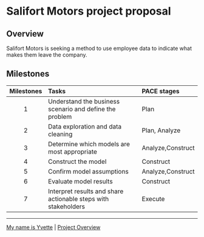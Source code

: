 # Salifort Motors project proposal
## Overview
Salifort Motors is seeking a method to use employee data to indicate what makes them leave the company.

## Milestones
Milestones|Tasks|PACE stages
:-:|:--|:--
1|Understand the business scenario and define the problem	|Plan
2|Data exploration and data cleaning|Plan, Analyze
3|Determine which models are most appropriate|Analyze,Construct
4|Construct the model|Construct
5|Confirm model assumptions|Analyze,Construct
6|Evaluate model results|Construct
7|Interpret results and share actionable steps with stakeholders|Execute
---
[My name is Yvette](https://yvette-yl.github.io/ "Welcome to My Profile")  | [Project Overview](/README.md "Back to overview page")
